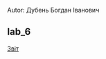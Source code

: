 Autor: Дубень Богдан Іванович

lab_6
---

[Звіт][1]

 [1]: https://docs.google.com/document/d/1k45nSF-vZ4RtLfdK--SDnqOKi_6Z4t6mSfJ1Egl5oDM/edit?usp=sharing
